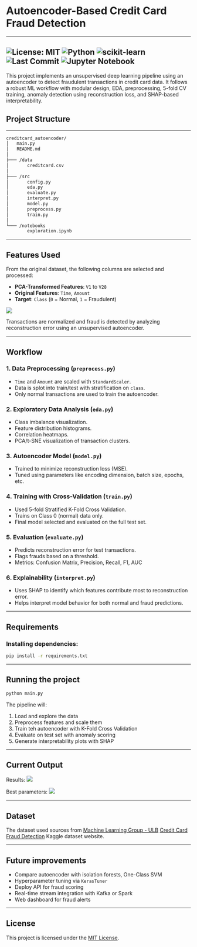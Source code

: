 # Autoencoder-Based Credit Card Fraud Detection
---
![License: MIT](https://img.shields.io/badge/License-MIT-yellow.svg)
![Python](https://img.shields.io/badge/Python-3.10.4%2B-blue)
![scikit-learn](https://img.shields.io/badge/scikit--learn-ML-blue)
![Last Commit](https://img.shields.io/github/last-commit/varnan6/Autoencoder-Based-Credit-Card-Fraud-Detection)
![Jupyter Notebook](https://img.shields.io/badge/Jupyter%20Notebook-available-orange)
---
This project implements an unsupervised deep learning pipeline using an autoencoder to detect fraudulent transactions in credit card data. It follows a robust ML workflow with modular design, EDA, preprocessing, 5-fold CV training, anomaly detection using reconstruction loss, and SHAP-based interpretability.

## Project Structure

---

```bash
creditcard_autoencoder/
│   main.py
│   README.md
│
├─── /data
│       creditcard.csv
│
├─── /src
│       config.py
│       eda.py
│       evaluate.py
│       interpret.py
│       model.py
│       preprocess.py
│       train.py
│
└─── /notebooks
        exploration.ipynb
```

---

## Features Used

From the original dataset, the following columns are selected and processed:

- **PCA-Transformed Features**: `V1` to `V28`
- **Original Features**: `Time`, `Amount`
- **Target**: `Class` (`0` = Normal, `1` = Fraudulent)

<img src = "images/heatmap.png"/>

Transactions are normalized and fraud is detected by analyzing reconstruction error using an unsupervised autoencoder.

---

## Workflow

### 1. Data Preprocessing (`preprocess.py`)
- `Time` and `Amount` are scaled with `StandardScaler`.
- Data is splot into train/test with stratification on `class`.
- Only normal transactions are used to train the autoencoder.

### 2. Exploratory Data Analysis (`eda.py`)
- Class imbalance visualization.
- Feature distribution histograms.
- Correlation heatmaps.
- PCA/t-SNE visualization of transaction clusters.

### 3. Autoencoder Model (`model.py`)
- Trained to minimize reconstruction loss (MSE).
- Tuned using parameters like encoding dimension, batch size, epochs, etc.

### 4. Training with Cross-Validation (`train.py`)
- Used 5-fold Stratified K-Fold Cross Validation.
- Trains on Class 0 (normal) data only.
- Final model selected and evaluated on the full test set.

### 5. Evaluation (`evaluate.py`)
- Predicts reconstruction error for test transactions.
- Flags frauds based on a threshold.
- Metrics: Confusion Matrix, Precision, Recall, F1, AUC

### 6. Explainability (`interpret.py`)
- Uses SHAP to identify which features contribute most to reconstruction error.
- Helps interpret model behavior for both normal and fraud predictions.

---

## Requirements

### Installing dependencies:

```bash
pip install -r requirements.txt
```

---

## Running the project

```bash
python main.py
```

The pipeline will:
1) Load and explore the data
2) Preprocess features and scale them
3) Train teh autoencoder with K-Fold Cross Validation
4) Evaluate on test set with anomaly scoring
5) Generate interpretability plots with SHAP

---

## Current Output

Results: 
<img src="images/results.png"></img>

Best parameters:
<img src="images/params.png"></img>

---

## Dataset

The dataset used sources from [Machine Learning Group - ULB](https://www.kaggle.com/organizations/mlg-ulb) [Credit Card Fraud Detection](https://www.kaggle.com/datasets/mlg-ulb/creditcardfraud) Kaggle dataset website.

---

## Future improvements

- Compare autoencoder with isolation forests, One-Class SVM
- Hyperparameter tuning via `KerasTuner`
- Deploy API for fraud scoring
- Real-time stream integration with Kafka or Spark
- Web dashboard for fraud alerts


---

## License

This project is licensed under the [MIT License](LICENSE).
